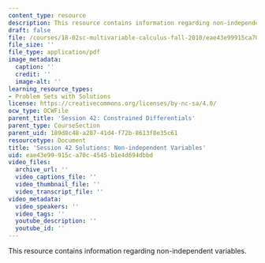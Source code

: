 ```yaml
---
content_type: resource
description: This resource contains information regarding non-independent variables.
draft: false
file: /courses/18-02sc-multivariable-calculus-fall-2010/eae43e99915ca70c4545b1e4d694dbbd_MIT18_02SC_pb_42_comb.pdf
file_size: ''
file_type: application/pdf
image_metadata:
  caption: ''
  credit: ''
  image-alt: ''
learning_resource_types:
- Problem Sets with Solutions
license: https://creativecommons.org/licenses/by-nc-sa/4.0/
ocw_type: OCWFile
parent_title: 'Session 42: Constrained Differentials'
parent_type: CourseSection
parent_uid: 189d8c48-a287-41d4-f72b-8613f8e35c61
resourcetype: Document
title: 'Session 42 Solutions: Non-independent Variables'
uid: eae43e99-915c-a70c-4545-b1e4d694dbbd
video_files:
  archive_url: ''
  video_captions_file: ''
  video_thumbnail_file: ''
  video_transcript_file: ''
video_metadata:
  video_speakers: ''
  video_tags: ''
  youtube_description: ''
  youtube_id: ''
---
```

This resource contains information regarding non-independent variables.